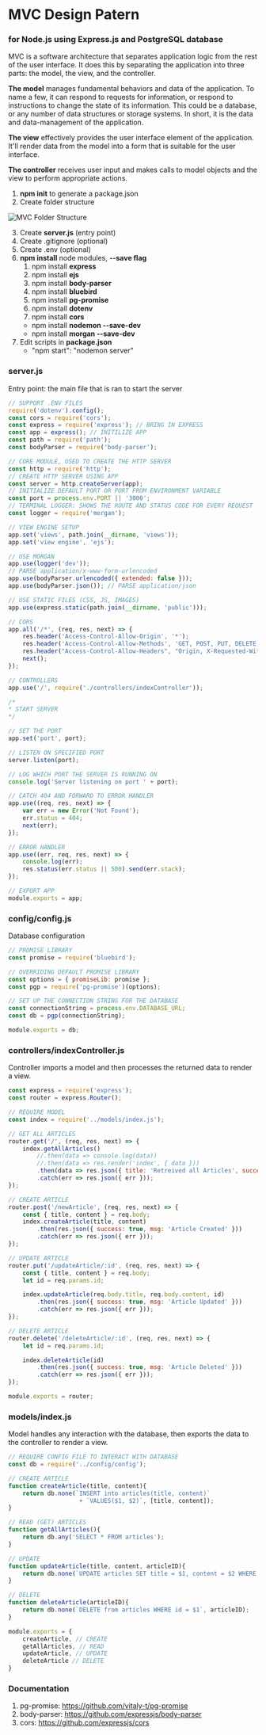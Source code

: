 # MVC Design Patern
### for Node.js using Express.js and PostgreSQL database

MVC is a software architecture that separates application logic from the rest of the user interface. It does this by separating the application into three parts: the model, the view, and the controller.

**The model** manages fundamental behaviors and data of the application. To name a few, it can respond to requests for information, or respond to instructions to change the state of its information. This could be a database, or any number of data structures or storage systems. In short, it is the data and data-management of the application.

**The view** effectively provides the user interface element of the application. It'll render data from the model into a form that is suitable for the user interface.

**The controller** receives user input and makes calls to model objects and the view to perform appropriate actions.

1. **npm init** to generate a package.json
2. Create folder structure 

![MVC Folder Structure](./readme-assets/mvc.png)

3. Create **server.js** (entry point)
4. Create .gitignore (optional)
5. Create .env (optional)
6. **npm install** node modules, **--save flag**
    1. npm install **express**
    2. npm install **ejs**
    3. npm install **body-parser**
    4. npm install **bluebird**
    5. npm install **pg-promise**
    6. npm install **dotenv**
    7. npm install **cors**
    * npm install **nodemon --save-dev**
    * npm install **morgan --save-dev**
7. Edit scripts in **package.json**
    * "npm start": "nodemon server"

    
### server.js
Entry point: the main file that is ran to start the server

```javascript
// SUPPORT .ENV FILES
require('dotenv').config();
const cors = require('cors');
const express = require('express'); // BRING IN EXPRESS
const app = express(); // INITILIZE APP
const path = require('path');
const bodyParser = require('body-parser'); 

// CORE MODULE, USED TO CREATE THE HTTP SERVER
const http = require('http');
// CREATE HTTP SERVER USING APP
const server = http.createServer(app);
// INITIALIZE DEFAULT PORT OR PORT FROM ENVIRONMENT VARIABLE
const port = process.env.PORT || '3000';
// TERMINAL LOGGER: SHOWS THE ROUTE AND STATUS CODE FOR EVERY REQUEST
const logger = require('morgan');

// VIEW ENGINE SETUP
app.set('views', path.join(__dirname, 'views'));
app.set('view engine', 'ejs');

// USE MORGAN
app.use(logger('dev'));
// PARSE application/x-www-form-urlencoded
app.use(bodyParser.urlencoded({ extended: false }));
app.use(bodyParser.json()); // PARSE application/json

// USE STATIC FILES (CSS, JS, IMAGES)
app.use(express.static(path.join(__dirname, 'public')));

// CORS
app.all('/*', (req, res, next) => {
    res.header('Access-Control-Allow-Origin', '*');
    res.header('Access-Control-Allow-Methods', 'GET, POST, PUT, DELETE');
    res.header("Access-Control-Allow-Headers", "Origin, X-Requested-With, Content-Type, Accept");
    next();
});

// CONTROLLERS
app.use('/', require('./controllers/indexController'));

/*
* START SERVER
*/

// SET THE PORT
app.set('port', port);

// LISTEN ON SPECIFIED PORT
server.listen(port);

// LOG WHICH PORT THE SERVER IS RUNNING ON
console.log('Server listening on port ' + port);

// CATCH 404 AND FORWARD TO ERROR HANDLER
app.use((req, res, next) => {
    var err = new Error('Not Found');
    err.status = 404;
    next(err);
});

// ERROR HANDLER
app.use((err, req, res, next) => {
    console.log(err);
    res.status(err.status || 500).send(err.stack);
});

// EXPORT APP
module.exports = app;
```

### config/config.js
Database configuration

```javascript
// PROMISE LIBRARY
const promise = require('bluebird');

// OVERRIDING DEFAULT PROMISE LIBRARY
const options = { promiseLib: promise };
const pgp = require('pg-promise')(options);

// SET UP THE CONNECTION STRING FOR THE DATABASE
const connectionString = process.env.DATABASE_URL;
const db = pgp(connectionString);

module.exports = db;
```

### controllers/indexController.js
Controller imports a model and then processes the returned data to render a view.

```javascript
const express = require('express');
const router = express.Router();

// REQUIRE MODEL
const index = require('../models/index.js');

// GET ALL ARTICLES
router.get('/', (req, res, next) => {
    index.getAllArticles()
        //.then(data => console.log(data))
        //.then(data => res.render('index', { data }))
        .then(data => res.json({ title: 'Retreived all Articles', success: true, data }))
        .catch(err => res.json({ err }));
});

// CREATE ARTICLE
router.post('/newArticle', (req, res, next) => {
    const { title, content } = req.body;
    index.createArticle(title, content)
        .then(res.json({ success: true, msg: 'Article Created' }))
        .catch(err => res.json({ err }));
});

// UPDATE ARTICLE
router.put('/updateArticle/:id', (req, res, next) => {
    const { title, content } = req.body;
    let id = req.params.id;

    index.updateArticle(req.body.title, req.body.content, id)
        .then(res.json({ success: true, msg: 'Article Updated' }))
        .catch(err => res.json({ err }));
});

// DELETE ARTICLE
router.delete('/deleteArticle/:id', (req, res, next) => {
    let id = req.params.id;

    index.deleteArticle(id)
        .then(res.json({ success: true, msg: 'Article Deleted' }))
        .catch(err => res.json({ err }));
});

module.exports = router;
```

### models/index.js
Model handles any interaction with the database, then exports the data to the controller to render a view.

```javascript
// REQUIRE CONFIG FILE TO INTERACT WITH DATABASE
const db = require('../config/config');

// CREATE ARTICLE
function createArticle(title, content){
    return db.none(`INSERT into articles(title, content)`
                    + `VALUES($1, $2)`, [title, content]);
}

// READ (GET) ARTICLES
function getAllArticles(){
    return db.any('SELECT * FROM articles');
}

// UPDATE
function updateArticle(title, content, articleID){
    return db.none(`UPDATE articles SET title = $1, content = $2 WHERE id = $3`, [title, content, articleID]);
}

// DELETE
function deleteArticle(articleID){
    return db.none(`DELETE from articles WHERE id = $1`, articleID);
}

module.exports = {
    createArticle, // CREATE
    getAllArticles, // READ
    updateArticle, // UPDATE
    deleteArticle // DELETE
}
```

### Documentation
1. pg-promise: https://github.com/vitaly-t/pg-promise
2. body-parser: https://github.com/expressjs/body-parser
3. cors: https://github.com/expressjs/cors